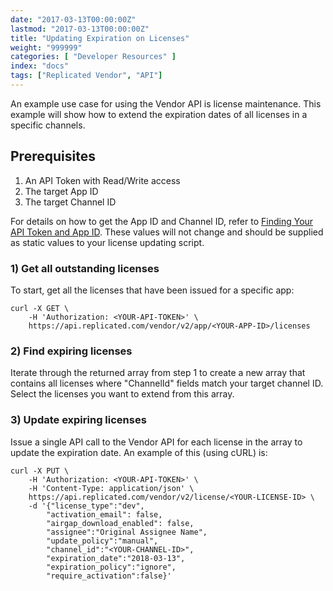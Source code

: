 ```yaml
---
date: "2017-03-13T00:00:00Z"
lastmod: "2017-03-13T00:00:00Z"
title: "Updating Expiration on Licenses"
weight: "999999"
categories: [ "Developer Resources" ]
index: "docs"
tags: ["Replicated Vendor", "API"]
---
```


An example use case for using the Vendor API is license maintenance. This example will show how to extend the expiration dates of all licenses in a specific channels.

## Prerequisites
1. An API Token with Read/Write access
2. The target App ID
3. The target Channel ID

For details on how to get the App ID and Channel ID, refer to [Finding Your API Token and App ID](/docs/kb/developer-resources/finding-your-api-token-and-app-id). These values will not change and should be supplied as static values to your license updating script.

### 1) Get all outstanding licenses
To start, get all the licenses that have been issued for a specific app:

```shell
curl -X GET \
    -H 'Authorization: <YOUR-API-TOKEN>' \
    https://api.replicated.com/vendor/v2/app/<YOUR-APP-ID>/licenses
```

### 2) Find expiring licenses
Iterate through the returned array from step 1 to create a new array that contains all licenses where "ChannelId" fields match your target channel ID. Select the licenses you want to extend from this array.

### 3) Update expiring licenses
Issue a single API call to the Vendor API for each license in the array to update the expiration date. An example of this (using cURL) is:

```shell
curl -X PUT \
    -H 'Authorization: <YOUR-API-TOKEN>' \
    -H 'Content-Type: application/json' \
    https://api.replicated.com/vendor/v2/license/<YOUR-LICENSE-ID> \
    -d '{"license_type":"dev",
        "activation_email": false,
        "airgap_download_enabled": false,
        "assignee":"Original Assignee Name",
        "update_policy":"manual",
        "channel_id":"<YOUR-CHANNEL-ID>",
        "expiration_date":"2018-03-13",
        "expiration_policy":"ignore",
        "require_activation":false}'
```

